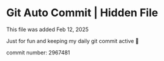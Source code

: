 # Git Auto Commit | Hidden File

This file was added Feb 12, 2025

Just for fun and keeping my daily git commit active 🤪

commit number: 2967481
